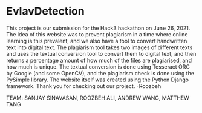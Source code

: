 # EvlavDetection

This project is our submission for the Hack3 hackathon on June 26, 2021. The idea of this website was to prevent plagiarism 
in a time where online learning is this prevalent, and we also have a tool to convert handwritten text into digital text. The
plagiarism tool takes two images of different texts and uses the textual conversion tool to convert them to digital text,
and then returns a percentage amount of how much of the files are plagiarised, and how much is unique. The textual conversion 
is done using Tesseract ORC by Google (and some OpenCV), and the plagiarism check is done using the PySimple library. The
website itself was created using the Python Django framework. Thank you for checking out our project. -Roozbeh

TEAM: SANJAY SINAVASAN,
      ROOZBEH ALI,
      ANDREW WANG,
      MATTHEW TANG
